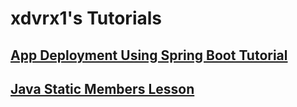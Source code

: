 # xdvrx1's Tutorials

## [App Deployment Using Spring Boot Tutorial](https://github.com/xdvrx1/springboot-app-deployment-tutorial)

## [Java Static Members Lesson](https://github.com/xdvrx1/java-static-members-lesson)
